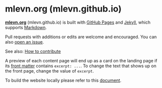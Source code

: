 # mlevn.org (mlevn.github.io)

[**mlevn.org**](https://mlevn.org) (mlevn.github.io) is built with [GitHub Pages](https://guides.github.com/features/pages/) and [Jekyll](https://help.github.com/articles/about-github-pages-and-jekyll/), which supports [Markdown](https://guides.github.com/features/mastering-markdown/).

Pull requests with additions or edits are welcome and encouraged.  You can also [open an issue](../../issues).

See also: [How to contribute](https://mlevn.org/contribute/)

A preview of each content page will end up as a card on the landing page if its [front matter](https://jekyllrb.com/docs/frontmatter/) contains `excerpt: ...`.  To change the text that shows up on the front page, change the value of `excerpt`.

To build the website locally please refer to this [document](https://docs.github.com/en/pages/setting-up-a-github-pages-site-with-jekyll/testing-your-github-pages-site-locally-with-jekyll).
